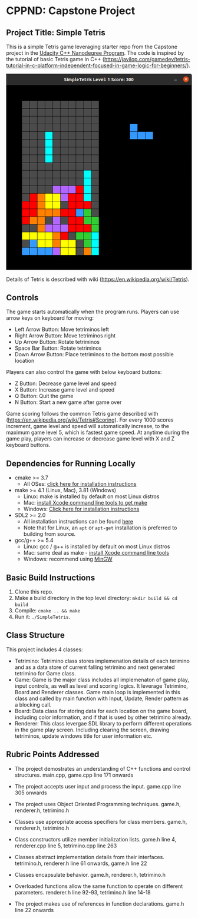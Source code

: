 # CPPND: Capstone Project
## Project Title: Simple Tetris

This is a simple Tetris game leveraging starter repo from the Capstone project in the [Udacity C++ Nanodegree Program](https://www.udacity.com/course/c-plus-plus-nanodegree--nd213). The code is inspired by the tutorial of basic Tetris game in C++ (https://javilop.com/gamedev/tetris-tutorial-in-c-platform-independent-focused-in-game-logic-for-beginners/). 

<img src="SimpleTetris.png"/>

Details of Tetris is described with wiki (https://en.wikipedia.org/wiki/Tetris). 

## Controls
The game starts automatically when the program runs. Players can use arrow keys on keyboard for moving:
* Left Arrow Button: Move tetriminos left
* Right Arrow Button: Move tetriminos right
* Up Arrow Button: Rotate tetriminos
* Space Bar Button: Rotate tetriminos
* Down Arrow Button: Place tetriminos to the bottom most possible location

Players can also control the game with below keyboard buttons:
* Z Button: Decrease game level and speed
* X Button: Increase game level and speed
* Q Button: Quit the game 
* N Button: Start a new game after game over

Game scoring follows the common Tetris game described with (https://en.wikipedia.org/wiki/Tetris#Scoring). For every 1000 scores increment, game level and speed will automatically increase, to the maximum game level 5, which is fastest game speed. At anytime during the game play, players can increase or decrease game level with X and Z keyboard buttons.

## Dependencies for Running Locally
* cmake >= 3.7
  * All OSes: [click here for installation instructions](https://cmake.org/install/)
* make >= 4.1 (Linux, Mac), 3.81 (Windows)
  * Linux: make is installed by default on most Linux distros
  * Mac: [install Xcode command line tools to get make](https://developer.apple.com/xcode/features/)
  * Windows: [Click here for installation instructions](http://gnuwin32.sourceforge.net/packages/make.htm)
* SDL2 >= 2.0
  * All installation instructions can be found [here](https://wiki.libsdl.org/Installation)
  * Note that for Linux, an `apt` or `apt-get` installation is preferred to building from source.
* gcc/g++ >= 5.4
  * Linux: gcc / g++ is installed by default on most Linux distros
  * Mac: same deal as make - [install Xcode command line tools](https://developer.apple.com/xcode/features/)
  * Windows: recommend using [MinGW](http://www.mingw.org/)

## Basic Build Instructions

1. Clone this repo.
2. Make a build directory in the top level directory: `mkdir build && cd build`
3. Compile: `cmake .. && make`
4. Run it: `./SimpleTetris`.

## Class Structure
This project includes 4 classes:
* Tetrimino: Tetrimino class stores implemenation details of each terimino and as a data store of current falling tetrimino and next generated tetrimino for Game class.
* Game: Game is the major class includes all implemenaton of game play, input controls, as well as level and scoring logics. It leverage Tetrimino, Board and Renderer classes. Game main loop is implemented in this class and called by main function with Input, Update, Render pattern as a blocking call.
* Board: Data class for storing data for each location on the game board, including color information, and if that is used by other tetrimino already.
* Renderer: This class levergae SDL library to perform different operations in the game play screen. Including clearing the screen, drawing tetriminos, update windows title for user information etc.

## Rubric Points Addressed
* The project demostrates an understanding of C++ functions and control structures.
main.cpp, game.cpp line 171 onwards

* The project accepts user input and process the input.
game.cpp line 305 onwards

* The project uses Object Oriented Programming techniques.
game.h, renderer.h, tetrimino.h

* Classes use appropriate access specifiers for class members.
game.h, renderer.h, tetrimino.h

* Class constructors utilize member initialization lists.
game.h line 4, renderer.cpp line 5, tetrimino.cpp line 263

* Classes abstract implementation details from their interfaces.
tetrimino.h, renderer.h line 61 onwards, game.h line 22

* Classes encapsulate behavior.
game.h, renderer.h, tetrimino.h

* Overloaded functions allow the same function to operate on different parameters.
renderer.h line 92-93, tetrimino.h line 14-18

* The project makes use of references in function declarations.
game.h line 22 onwards
